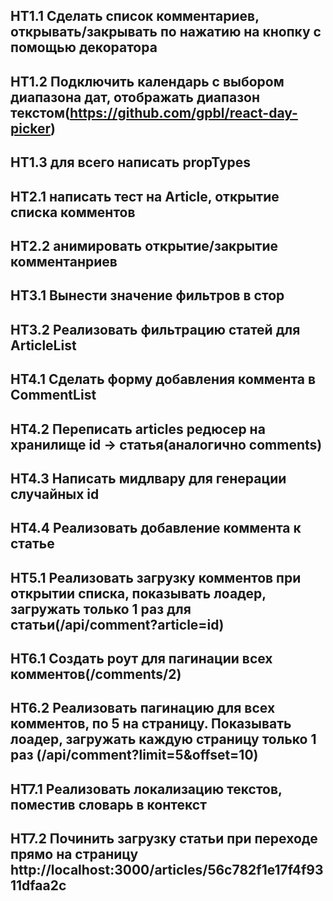 ## HT1.1 Сделать список комментариев, открывать/закрывать по нажатию на кнопку с помощью декоратора
## HT1.2 Подключить календарь с выбором диапазона дат, отображать диапазон текстом(https://github.com/gpbl/react-day-picker)
## HT1.3 для всего написать propTypes

## HT2.1 написать тест на Article, открытие списка комментов
## HT2.2 анимировать открытие/закрытие комментанриев

## HT3.1 Вынести значение фильтров в стор
## HT3.2 Реализовать фильтрацию статей для ArticleList

## HT4.1 Сделать форму добавления коммента в CommentList
## HT4.2 Переписать articles редюсер на хранилище id -> статья(аналогично comments)
## HT4.3 Написать мидлвару для генерации случайных id
## HT4.4 Реализовать добавление коммента к статье

## HT5.1 Реализовать загрузку комментов при открытии списка, показывать лоадер, загружать только 1 раз для статьи(/api/comment?article=id)

## HT6.1 Создать роут для пагинации всех комментов(/comments/2)
## HT6.2 Реализовать пагинацию для всех комментов, по 5 на страницу. Показывать лоадер, загружать каждую страницу только 1 раз (/api/comment?limit=5&offset=10)

## HT7.1 Реализовать локализацию текстов, поместив словарь в контекст
## HT7.2 Починить загрузку статьи при переходе прямо на страницу http://localhost:3000/articles/56c782f1e17f4f9311dfaa2c